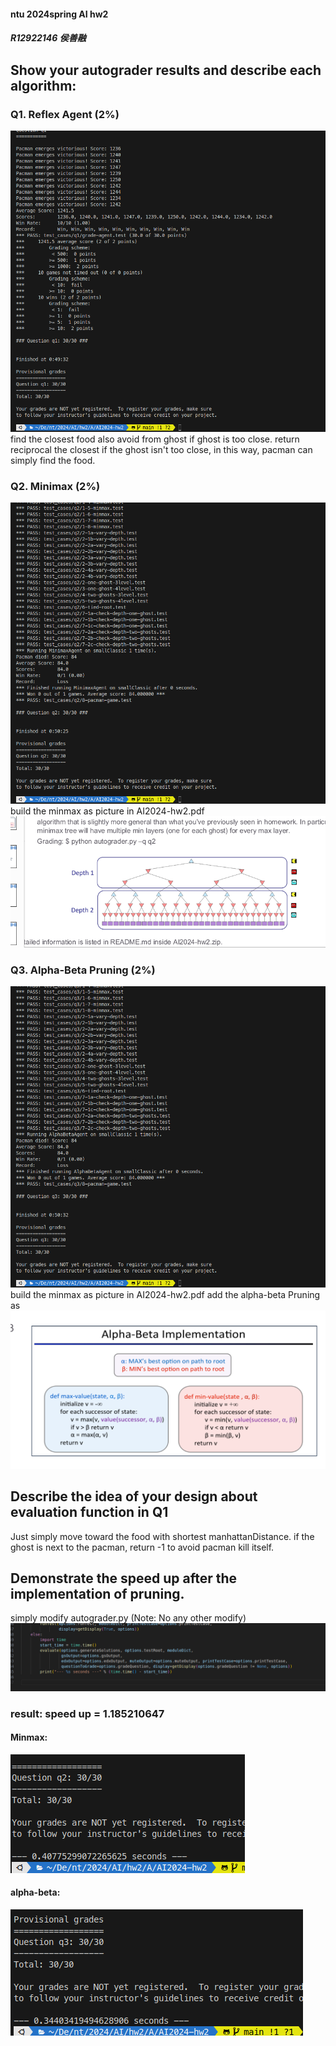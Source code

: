 #### ntu 2024spring AI hw2 
##### R12922146 侯善融

## Show your autograder results and describe each algorithm:
### Q1. Reflex Agent (2%)
![img](pic/q1.png)
find the closest food also avoid from ghost if ghost is too close. 
return reciprocal the closest if the ghost isn't too close, in this way, pacman can simply find the food.

### Q2. Minimax (2%)

![img](pic/q2.png)
build the minmax as picture in AI2024-hw2.pdf
![img](pic/minmax.png)

### Q3. Alpha-Beta Pruning (2%)

![img](pic/q3.png)
build the minmax as picture in AI2024-hw2.pdf
add the alpha-beta Pruning as 
![img](pic/alpha-beta.png)

## Describe the idea of your design about evaluation function in Q1
Just simply move toward the food with shortest manhattanDistance.
if the ghost is next to the pacman, return -1 to avoid pacman kill itself.

## Demonstrate the speed up after the implementation of pruning.
simply modify autograder.py (Note: No any other modify)
![img](pic/autograder.png)

### result:   speed up = 1.185210647
#### Minmax:
![img](pic/speed_q2.png)
#### alpha-beta:
![img](pic/speed_q3.png)


